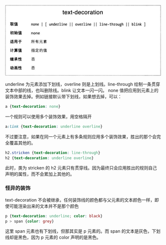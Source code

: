 ![](text-decoration.png)

underline 为元素添加下划线，overline 则是上划线。line-through 绘制一条贯穿文本中部的线，也叫删除线。blink 让文本一闪一闪。
none 值把应用到元素上的装饰效果去掉。例如链接默认带下划线，如果想去掉，可以：

```CSS
a {text-decoration: none}
```

一个规则可以使用多个装饰效果，用空格隔开

```CSS
a:link {text-decoration: underline overline}
```

不过要注意，如果在同一个元素上有多条规则应用多个装饰效果，胜出的那个会完全覆盖其他的。

```CSS
h2.stricken {text-decoration: line-through}
h2 {text-decoration: underline overline}
```

此时，类为 stricken 的 h2 元素只有贯穿线。因为最终只会应用胜出的规则自己声明的属性，而不会累加上其他的。

### 怪异的装饰

text-decoration 不会被继承，任何装饰线的颜色都与父元素的文本颜色一样，即使可能渲染出来的文本并不是那个颜色

```CSS
p {text-decoration: underline; color: black}
p > span {color: grey}
```

这里 span 元素也有下划线，但那其实是 p 元素的。而 span 的文本是灰色，下划线却是黑色，因为 p 元素的 color 声明的是黑色。
